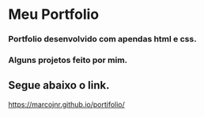 # Meu Portfolio

### Portfolio desenvolvido com apendas html e css.
### Alguns projetos feito por mim.

## Segue abaixo o link.
https://marcojnr.github.io/portifolio/

